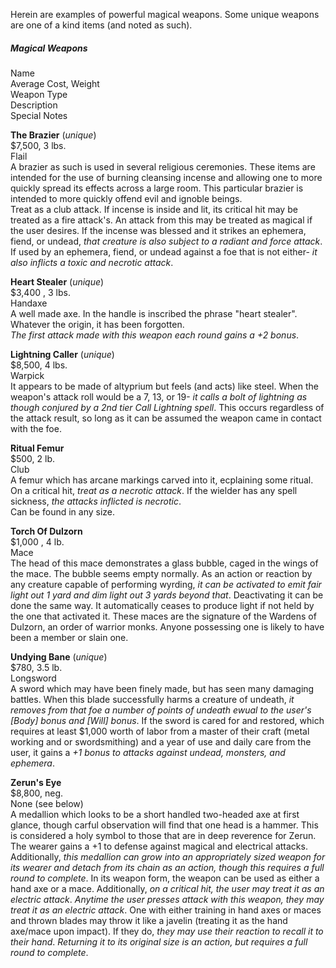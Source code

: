 Herein are examples of powerful magical weapons. Some unique weapons are one of a kind items (and noted as such).

##### Magical Weapons
Name  
Average Cost, Weight  
Weapon Type  
Description  
Special Notes

**The Brazier** (*unique*)  
 $7,500, 3 lbs.  
 Flail  
A brazier as such is used in several religious ceremonies. These items are intended for the use of burning cleansing incense and allowing one to more quickly spread its effects across a large room. This particular brazier is intended to more quickly offend evil and ignoble beings.  
 Treat as a club attack. If incense is inside and lit, its critical hit may be treated as a fire attack's. An attack from this may be treated as magical if the user desires. If the incense was blessed and it strikes an ephemera, fiend, or undead, *that creature is also subject to a radiant and force attack*. If used by an ephemera, fiend, or undead against a foe that is not either- *it also inflicts a toxic and necrotic attack*.

 **Heart Stealer** (*unique*)  
 $3,400 , 3 lbs.  
 Handaxe  
 A well made axe. In the handle is inscribed the phrase "heart stealer". Whatever the origin, it has been forgotten.  
 *The first attack made with this weapon each round gains a +2 bonus*.

**Lightning Caller** (*unique*)  
$8,500, 4 lbs.  
Warpick  
It appears to be made of altyprium but feels (and acts) like steel. When the weapon's attack roll would be a 7, 13, or 19- *it calls a bolt of lightning as though conjured by a 2nd tier Call Lightning spell*. This occurs regardless of the attack result, so long as it can be assumed the weapon came in contact with the foe.

**Ritual Femur**  
$500, 2 lb.  
Club  
A femur which has arcane markings carved into it, ecplaining some ritual. On a critical hit, *treat as a necrotic attack*. If the wielder has any spell sickness, *the attacks inflicted is necrotic*.  
Can be found in any size.

**Torch Of Dulzorn**  
$1,000 , 4 lb.  
Mace  
The head of this mace demonstrates a glass bubble, caged in the wings of the mace. The bubble seems empty normally. As an action or reaction by any creature capable of performing wyrding, *it can be activated to emit fair light out 1 yard and dim light out 3 yards beyond that*. Deactivating it can be done the same way. It automatically ceases to produce light if not held by the one that activated it. These maces are the signature of the Wardens of Dulzorn, an order of warrior monks. Anyone possessing one is likely to have been a member or slain one.

**Undying Bane** (*unique*)  
$780, 3.5 lb.  
Longsword  
A sword which may have been finely made, but has seen many damaging battles. When this blade successfully harms a creature of undeath, *it removes from that foe a number of points of undeath ewual to the user's [Body] bonus and [Will] bonus*. If the sword is cared for and restored, which requires at least $1,000 worth of labor from a master of their craft (metal working and or swordsmithing) and a year of use and daily care from the user, it gains a *+1 bonus to attacks against undead, monsters, and ephemera*.

**Zerun's Eye**  
$8,800, neg.  
None (see below)  
A medallion which looks to be a short handled two-headed axe at first glance, though carful observation will find that one head is a hammer. This is considered a holy symbol to those that are in deep reverence for Zerun.  
The wearer gains a +1 to defense against magical and electrical attacks. Additionally, *this medallion can grow into an appropriately sized weapon for its wearer and detach from its chain as an action, though this requires a full round to complete*. In its weapon form, the weapon can be used as either a hand axe or a mace. Additionally, *on a critical hit, the user may treat it as an electric attack*. *Anytime the user presses attack with this weapon, they may treat it as an electric attack*. One with either training in hand axes or maces and thrown blades may throw it like a javelin (treating it as the hand axe/mace upon impact). If they do, *they may use their reaction to recall it to their hand*. *Returning it to its original size is an action, but requires a full round to complete*.

